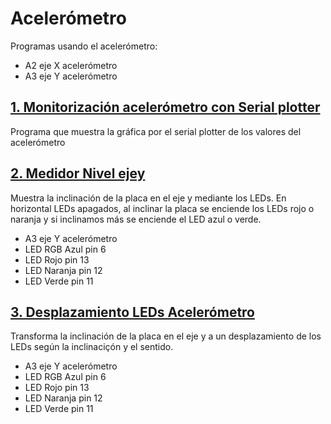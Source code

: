 # Acelerómetro
Programas usando el acelerómetro:
- A2 eje X acelerómetro
- A3 eje Y acelerómetro

## [1. Monitorización acelerómetro con Serial plotter](https://github.com/EchidnaShield/Recursos/blob/master/Didactica/Actividades_IDE_Arduino/Acelerometro/Monitorizacion_acelerometro/Monitorizacion_acelerometro.ino)
Programa que muestra la gráfica por el serial plotter de los valores del acelerómetro

## [2. Medidor Nivel ejey](https://github.com/EchidnaShield/Recursos/blob/master/Didactica/Actividades_IDE_Arduino/Acelerometro/Nivel_Ejey/Nivel_Ejey.ino)
Muestra la inclinación de la placa en el eje y mediante los LEDs. En horizontal LEDs apagados, al inclinar la placa se enciende los LEDs rojo o naranja y si inclinamos más se enciende el LED azul o verde. 
- A3 eje Y acelerómetro
- LED RGB Azul pin 6
- LED Rojo pin 13
- LED Naranja pin 12
- LED Verde pin 11

## [3. Desplazamiento LEDs Acelerómetro](https://github.com/EchidnaShield/Recursos/blob/master/Didactica/Actividades_IDE_Arduino/Acelerometro/DesplazamientoLedsAcel/DesplazamientoLedsAcel.ino)
Transforma la inclinación de la placa en el eje y a un desplazamiento de los LEDs según la inclinaciçón y el sentido. 
- A3 eje Y acelerómetro
- LED RGB Azul pin 6
- LED Rojo pin 13
- LED Naranja pin 12
- LED Verde pin 11
